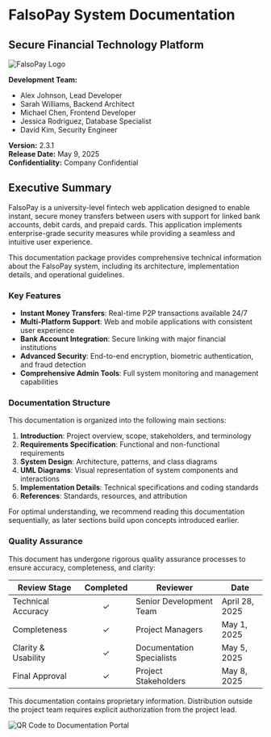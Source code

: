 <div class="cover-page">

# FalsoPay System Documentation

## Secure Financial Technology Platform

![FalsoPay Logo](assets/falsopay-logo.png)

**Development Team:**
- Alex Johnson, Lead Developer
- Sarah Williams, Backend Architect
- Michael Chen, Frontend Developer
- Jessica Rodriguez, Database Specialist
- David Kim, Security Engineer

**Version:** 2.3.1  
**Release Date:** May 9, 2025  
**Confidentiality:** Company Confidential

</div>

<div class="page-break"></div>

## Executive Summary

FalsoPay is a university-level fintech web application designed to enable instant, secure money transfers between users with support for linked bank accounts, debit cards, and prepaid cards. This application implements enterprise-grade security measures while providing a seamless and intuitive user experience.

<div class="info-box">

This documentation package provides comprehensive technical information about the FalsoPay system, including its architecture, implementation details, and operational guidelines.

</div>

### Key Features

- **Instant Money Transfers**: Real-time P2P transactions available 24/7
- **Multi-Platform Support**: Web and mobile applications with consistent user experience
- **Bank Account Integration**: Secure linking with major financial institutions
- **Advanced Security**: End-to-end encryption, biometric authentication, and fraud detection
- **Comprehensive Admin Tools**: Full system monitoring and management capabilities

### Documentation Structure

This documentation is organized into the following main sections:

1. **Introduction**: Project overview, scope, stakeholders, and terminology
2. **Requirements Specification**: Functional and non-functional requirements
3. **System Design**: Architecture, patterns, and class diagrams
4. **UML Diagrams**: Visual representation of system components and interactions
5. **Implementation Details**: Technical specifications and coding standards
6. **References**: Standards, resources, and attribution

<div class="best-practice">

For optimal understanding, we recommend reading this documentation sequentially, as later sections build upon concepts introduced earlier.

</div>

### Quality Assurance

This document has undergone rigorous quality assurance processes to ensure accuracy, completeness, and clarity:

| Review Stage | Completed | Reviewer | Date |
|-------------|:---------:|----------|------|
| Technical Accuracy | ✓ | Senior Development Team | April 28, 2025 |
| Completeness | ✓ | Project Managers | May 1, 2025 |
| Clarity & Usability | ✓ | Documentation Specialists | May 5, 2025 |
| Final Approval | ✓ | Project Stakeholders | May 8, 2025 |

<div class="warning-box">

This documentation contains proprietary information. Distribution outside the project team requires explicit authorization from the project lead.

</div>

![QR Code to Documentation Portal](temp/qrcodes/documentation.png) 